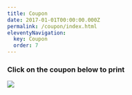 ```yaml
---
title: Coupon
date: 2017-01-01T00:00:00.000Z
permalink: /coupon/index.html
eleventyNavigation:
  key: Coupon
  order: 7
---
```

<h3>Click on the coupon below to print</h3>
<img src="/images/spectrum-coupon.png" class="full pretty coupon" onClick="printme(event)">

